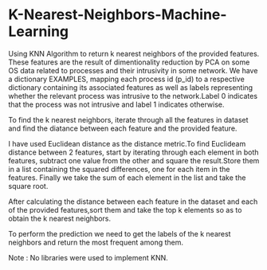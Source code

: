 # K-Nearest-Neighbors-Machine-Learning

Using KNN Algorithm to return k nearest neighbors of the provided features. These features are the result of dimentionality reduction by PCA on some OS data related to processes and their intrusivity in some network. We have a dictionary EXAMPLES, mapping each process id (p_id) to a respective dictionary containing its associated features as well as labels representing whether the relevant process was intrusive to the network.Label 0 indicates that the process was not intrusive and label 1 indicates otherwise.

To find the k nearest neighbors, iterate through all the features in dataset and find the diatance between each feature and the provided feature.

I have used Euclidean distance as the distance metric.To find Euclideam distance between 2 features, start by iterating through each element in both features, subtract one value from the other and square the result.Store them in a list containing the squared differences, one for each item in the features. Finally we take the sum of each element in the list and take the square root. 

After calculating the distance between each feature in the dataset and each of the provided features,sort them and take the top k elements so as to obtain the k nearest neighbors.

To perform the prediction we need to get the labels of the k nearest neighbors and return the most frequent among them. 

Note : No libraries were used to implement KNN.
